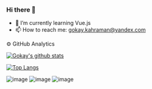### Hi there 👋


- 🌱 I’m currently learning Vue.js
- 📫 How to reach me: gokay.kahraman@yandex.com


⚙️ GitHub Analytics

[![Gokay's github stats](https://github-readme-stats.vercel.app/api?username=GokayKahraman&count_private=true&show_icons=true&theme=dark&hide_rank=false&&hide=issues,contribs)](https://github.com/anuraghazra/github-readme-stat)

[![Top Langs](https://github-readme-stats.vercel.app/api/top-langs/?username=GokayKahraman&layout=compact&theme=dark)](https://github.com/anuraghazra/github-readme-stats)




![image](https://user-images.githubusercontent.com/54667236/130208107-0119634f-7752-445b-bb0a-84e70b735b32.png) ![image](https://user-images.githubusercontent.com/54667236/130207522-464fb070-7774-4af7-80c3-967aacd75dd2.png) ![image](https://user-images.githubusercontent.com/54667236/130208628-794b4209-2e35-4806-a9bb-3dabc7b1aee9.png)

